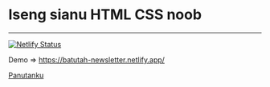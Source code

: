 # Iseng sianu HTML CSS noob
---

[![Netlify Status](https://api.netlify.com/api/v1/badges/50e41c9a-39e5-4be6-9d17-ba7511683ef0/deploy-status)](https://app.netlify.com/sites/batutah-newsletter/deploys)

Demo => https://batutah-newsletter.netlify.app/

[Panutanku](https://www.youtube.com/watch?v=hjMKP9Kqkh8)

